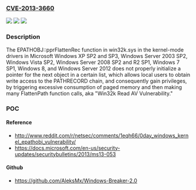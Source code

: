 ### [CVE-2013-3660](https://cve.mitre.org/cgi-bin/cvename.cgi?name=CVE-2013-3660)
![](https://img.shields.io/static/v1?label=Product&message=n%2Fa&color=blue)
![](https://img.shields.io/static/v1?label=Version&message=n%2Fa&color=blue)
![](https://img.shields.io/static/v1?label=Vulnerability&message=n%2Fa&color=brighgreen)

### Description

The EPATHOBJ::pprFlattenRec function in win32k.sys in the kernel-mode drivers in Microsoft Windows XP SP2 and SP3, Windows Server 2003 SP2, Windows Vista SP2, Windows Server 2008 SP2 and R2 SP1, Windows 7 SP1, Windows 8, and Windows Server 2012 does not properly initialize a pointer for the next object in a certain list, which allows local users to obtain write access to the PATHRECORD chain, and consequently gain privileges, by triggering excessive consumption of paged memory and then making many FlattenPath function calls, aka "Win32k Read AV Vulnerability."

### POC

#### Reference
- http://www.reddit.com/r/netsec/comments/1eqh66/0day_windows_kernel_epathobj_vulnerability/
- https://docs.microsoft.com/en-us/security-updates/securitybulletins/2013/ms13-053

#### Github
- https://github.com/AleksMx/Windows-Breaker-2.0

